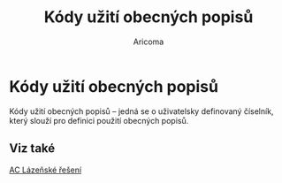 ﻿---
    title: "Kódy užití obecných popisů"
    author: Aricoma
    ms.date: 04/30/2018
    ms.topic: article
    ms.prod: dynamics-nav-2017
    ms.contentlocale: cs-cz
    ms.lasthandoff: 04/30/2018
---

# Kódy užití obecných popisů
Kódy užití obecných popisů – jedná se o uživatelsky definovaný číselník, který slouží pro definici použití obecných popisů.

## <a name="see-also"></a>Viz také
[AC Lázeňské řešení](spa-solution.md)
